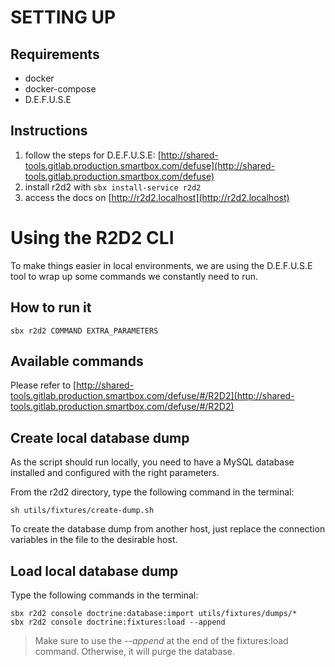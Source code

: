# SETTING UP

## Requirements
- docker
- docker-compose
- D.E.F.U.S.E

## Instructions
1. follow the steps for D.E.F.U.S.E: [http://shared-tools.gitlab.production.smartbox.com/defuse](http://shared-tools.gitlab.production.smartbox.com/defuse)
2. install r2d2 with `sbx install-service r2d2`
3. access the docs on [http://r2d2.localhost](http://r2d2.localhost)

# Using the R2D2 CLI
To make things easier in local environments, we are using the D.E.F.U.S.E tool to wrap up some commands we constantly need to run.

## How to run it
```shell script
sbx r2d2 COMMAND EXTRA_PARAMETERS
```

## Available commands  

Please refer to [http://shared-tools.gitlab.production.smartbox.com/defuse/#/R2D2](http://shared-tools.gitlab.production.smartbox.com/defuse/#/R2D2)

## Create local database dump

As the script should run locally, you need to have a MySQL database installed and configured with the right parameters.

From the r2d2 directory, type the following command in the terminal:

```shell script
sh utils/fixtures/create-dump.sh
```

To create the database dump from another host, just replace the connection variables in the file to the desirable host. 

## Load local database dump

Type the following commands in the terminal:

```shell script
sbx r2d2 console doctrine:database:import utils/fixtures/dumps/*
sbx r2d2 console doctrine:fixtures:load --append
```
    
> Make sure to use the _--append_ at the end of the fixtures:load command. Otherwise, it will purge the database.
 